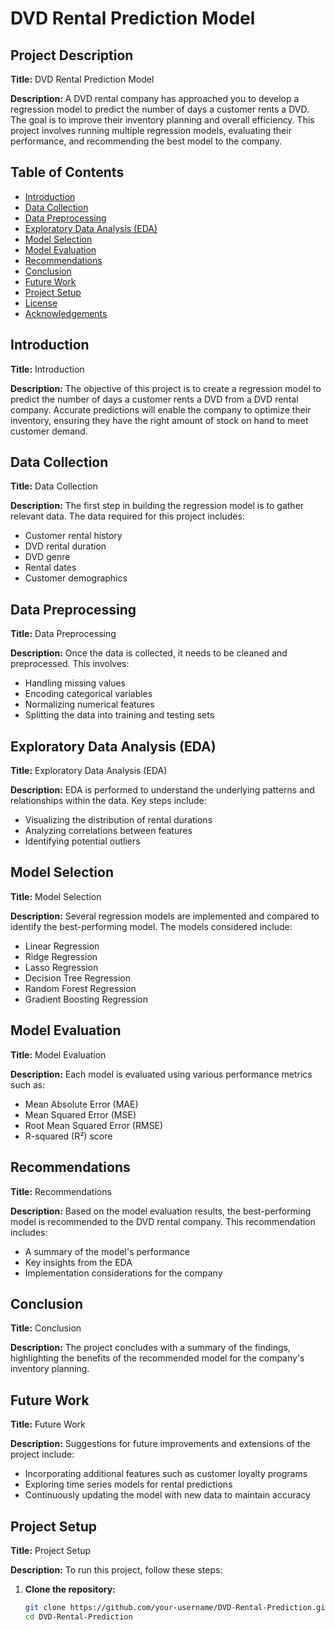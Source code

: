 # DVD Rental Prediction Model

## Project Description
**Title:** DVD Rental Prediction Model

**Description:**
A DVD rental company has approached you to develop a regression model to predict the number of days a customer rents a DVD. The goal is to improve their inventory planning and overall efficiency. This project involves running multiple regression models, evaluating their performance, and recommending the best model to the company.

## Table of Contents
- [Introduction](#introduction)
- [Data Collection](#data-collection)
- [Data Preprocessing](#data-preprocessing)
- [Exploratory Data Analysis (EDA)](#exploratory-data-analysis-eda)
- [Model Selection](#model-selection)
- [Model Evaluation](#model-evaluation)
- [Recommendations](#recommendations)
- [Conclusion](#conclusion)
- [Future Work](#future-work)
- [Project Setup](#project-setup)
- [License](#license)
- [Acknowledgements](#acknowledgements)

## Introduction
**Title:** Introduction

**Description:**
The objective of this project is to create a regression model to predict the number of days a customer rents a DVD from a DVD rental company. Accurate predictions will enable the company to optimize their inventory, ensuring they have the right amount of stock on hand to meet customer demand.

## Data Collection
**Title:** Data Collection

**Description:**
The first step in building the regression model is to gather relevant data. The data required for this project includes:

- Customer rental history
- DVD rental duration
- DVD genre
- Rental dates
- Customer demographics

## Data Preprocessing
**Title:** Data Preprocessing

**Description:**
Once the data is collected, it needs to be cleaned and preprocessed. This involves:

- Handling missing values
- Encoding categorical variables
- Normalizing numerical features
- Splitting the data into training and testing sets

## Exploratory Data Analysis (EDA)
**Title:** Exploratory Data Analysis (EDA)

**Description:**
EDA is performed to understand the underlying patterns and relationships within the data. Key steps include:

- Visualizing the distribution of rental durations
- Analyzing correlations between features
- Identifying potential outliers

## Model Selection
**Title:** Model Selection

**Description:**
Several regression models are implemented and compared to identify the best-performing model. The models considered include:

- Linear Regression
- Ridge Regression
- Lasso Regression
- Decision Tree Regression
- Random Forest Regression
- Gradient Boosting Regression

## Model Evaluation
**Title:** Model Evaluation

**Description:**
Each model is evaluated using various performance metrics such as:

- Mean Absolute Error (MAE)
- Mean Squared Error (MSE)
- Root Mean Squared Error (RMSE)
- R-squared (R²) score

## Recommendations
**Title:** Recommendations

**Description:**
Based on the model evaluation results, the best-performing model is recommended to the DVD rental company. This recommendation includes:

- A summary of the model's performance
- Key insights from the EDA
- Implementation considerations for the company

## Conclusion
**Title:** Conclusion

**Description:**
The project concludes with a summary of the findings, highlighting the benefits of the recommended model for the company's inventory planning.

## Future Work
**Title:** Future Work

**Description:**
Suggestions for future improvements and extensions of the project include:

- Incorporating additional features such as customer loyalty programs
- Exploring time series models for rental predictions
- Continuously updating the model with new data to maintain accuracy

## Project Setup
**Title:** Project Setup

**Description:**
To run this project, follow these steps:

1. **Clone the repository:**
   ```bash
   git clone https://github.com/your-username/DVD-Rental-Prediction.git
   cd DVD-Rental-Prediction
